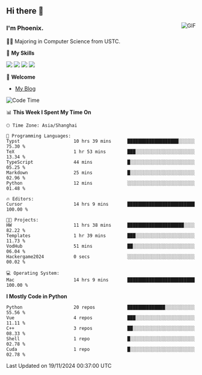 ## Hi there 👋
<img align="right" alt="GIF" src="https://raw.githubusercontent.com/JoeyBling/JoeyBling/master/pic/pusheencode.gif" />

### I'm Phoenix.

👨‍🎓 Majoring in Computer Science from USTC.

🌟 **My Skills**

![](https://img.shields.io/badge/-Python-3e74a2?style=flat-square&logo=Python&logoColor=fff)
![](https://img.shields.io/badge/-C++-9f62a5?style=flat&logo=cplusplus&logoColor=white)
![](https://img.shields.io/badge/-Linux-185886?style=flat-square&logo=Linux&logoColor=fff)
![](https://img.shields.io/badge/-Rust-ff4136?style=flat-square&logo=Rust&logoColor=fff)

💬 **Welcome**

- [My Blog](https://ysy-phoenix.github.io/)

<!--START_SECTION:waka-->
![Code Time](http://img.shields.io/badge/Code%20Time-976%20hrs-blue)

📊 **This Week I Spent My Time On** 

```text
🕑︎ Time Zone: Asia/Shanghai

💬 Programming Languages: 
Typst                    10 hrs 39 mins      ███████████████████░░░░░░   75.30 % 
TeX                      1 hr 53 mins        ███░░░░░░░░░░░░░░░░░░░░░░   13.34 % 
TypeScript               44 mins             █░░░░░░░░░░░░░░░░░░░░░░░░   05.25 % 
Markdown                 25 mins             █░░░░░░░░░░░░░░░░░░░░░░░░   02.96 % 
Python                   12 mins             ░░░░░░░░░░░░░░░░░░░░░░░░░   01.48 % 

🔥 Editors: 
Cursor                   14 hrs 9 mins       █████████████████████████   100.00 % 

🐱‍💻 Projects: 
HW                       11 hrs 38 mins      █████████████████████░░░░   82.22 % 
Templates                1 hr 39 mins        ███░░░░░░░░░░░░░░░░░░░░░░   11.73 % 
VodHub                   51 mins             ██░░░░░░░░░░░░░░░░░░░░░░░   06.04 % 
Hackergame2024           0 secs              ░░░░░░░░░░░░░░░░░░░░░░░░░   00.02 % 

💻 Operating System: 
Mac                      14 hrs 9 mins       █████████████████████████   100.00 % 
```

**I Mostly Code in Python** 

```text
Python                   20 repos            ██████████████░░░░░░░░░░░   55.56 % 
Vue                      4 repos             ███░░░░░░░░░░░░░░░░░░░░░░   11.11 % 
C++                      3 repos             ██░░░░░░░░░░░░░░░░░░░░░░░   08.33 % 
Shell                    1 repo              █░░░░░░░░░░░░░░░░░░░░░░░░   02.78 % 
Cuda                     1 repo              █░░░░░░░░░░░░░░░░░░░░░░░░   02.78 % 
```




 Last Updated on 19/11/2024 00:37:00 UTC
<!--END_SECTION:waka-->

<!--
**ysy-phoenix/ysy-phoenix** is a ✨ _special_ ✨ repository because its `README.md` (this file) appears on your GitHub profile.

Here are some ideas to get you started:

- 🔭 I’m currently working on ...
- 🌱 I’m currently learning ...
- 👯 I’m looking to collaborate on ...
- 🤔 I’m looking for help with ...
- 💬 Ask me about ...
- 📫 How to reach me: ...
- 😄 Pronouns: ...
- ⚡ Fun fact: ...
-->

